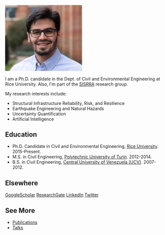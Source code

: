 <img src="images/Latest.jpg" width="250">

I am a Ph.D. candidate in the Dept. of Civil and Environmental Engineering at Rice University. Also, I'm part of the [SISRRA](https://duenas-osorio.rice.edu/sisrra) research group.

My research interests include:

* Structural Infrastructure Reliability, Risk, and Resilience
* Earthquake Engineering and Natural Hazards
* Uncertainty Quantification
* Artificial Intelligence

## Education ##

* Ph.D. Candidate in Civil and Environmental Engineering, [Rice University](https://www.rice.edu/). 2015-Present.
* M.S. in Civil Engineering, [Polytechnic University of Turin](https://www.polito.it/?lang=en). 2012-2014.
* B.S. in Civil Engineering, [Central University of Venezuela (UCV)](http://www.ucv.ve/). 2007-2012.

## Elsewhere ##

[GoogleScholar](https://scholar.google.com/citations?user=mm0pN8oAAAAJ&hl=en) [ResearchGate](https://www.researchgate.net/profile/Roger_Paredes2)
[LinkedIn](https://www.linkedin.com/in/paredesroger/) [Twitter](https://twitter.com/paredesrogerl)


## See More ##

* [Publications](Papers/)
* [Talks](Talks/)
